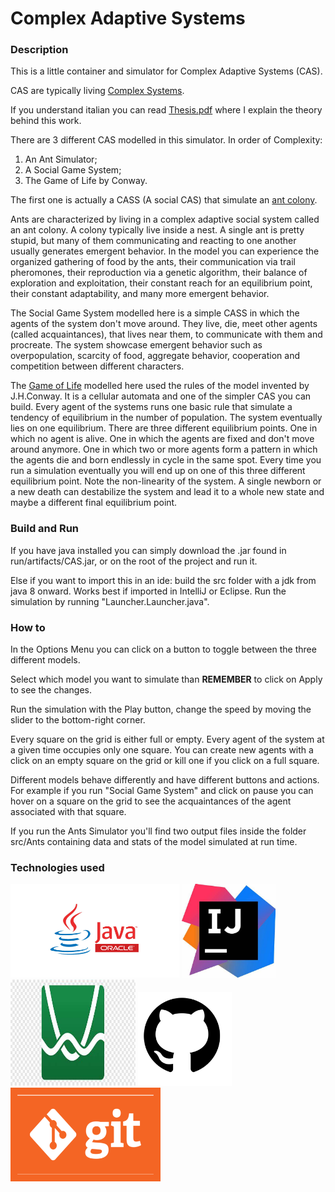 # Complex Adaptive Systems
### Description
This is a little container and simulator for Complex Adaptive Systems (CAS).

CAS are typically living [Complex Systems](https://en.wikipedia.org/wiki/Complex_system#:~:text=Complex%20systems%20are%20systems%20whose%20behavior%20is%20intrinsically,or%20between%20a%20given%20system%20and%20its%20environment.).

If you understand italian you can read [Thesis.pdf](https://github.com/PieMH/Complex-Adaptive-Systems/blob/main/Thesis.pdf) where I explain the theory behind this work.

There are 3 different CAS modelled in this simulator. In order of Complexity:
<ol> 
    <li> An Ant Simulator;
    <li> A Social Game System;
    <li> The Game of Life by Conway.
</ol>

The first one is actually a CASS (A social CAS) that simulate an [ant colony](https://en.wikipedia.org/wiki/Ant).

Ants are characterized by living in a complex adaptive social system called an ant colony. A colony typically live inside a nest. A single ant is pretty stupid, but many of them communicating and reacting to one another usually generates emergent behavior.
In the model you can experience the organized gathering of food by the ants, their communication via trail pheromones, their reproduction via a genetic algorithm, their balance of exploration and exploitation, their constant reach for an equilibrium point, their constant adaptability, and many more emergent behavior.

The Social Game System modelled here is a simple CASS in which the agents of the system don't move around. They live, die, meet other agents (called acquaintances), that lives near them, to communicate with them and procreate.
The system showcase emergent behavior such as overpopulation, scarcity of food, aggregate behavior, cooperation and competition between different characters.

The [Game of Life](https://en.wikipedia.org/wiki/Conway%27s_Game_of_Life) modelled here used the rules of the model invented by J.H.Conway. It is a cellular automata and one of the simpler CAS you can build. Every agent of the systems runs one basic rule that simulate a tendency of equilibrium in the number of population.
The system eventually lies on one equilibrium. There are three different equilibrium points. One in which no agent is alive. One in which the agents are fixed and don't move around anymore. One in which two or more agents form a pattern in which the agents die and born endlessly in cycle in the same spot. Every time you run a simulation eventually you will end up on one of this three different equilibrium point.
Note the non-linearity of the system. A single newborn or a new death can destabilize the system and lead it to a whole new state and maybe a different final equilibrium point.


### Build and Run
If you have java installed you can simply download the .jar found in run/artifacts/CAS.jar, or on the root of the project and run it.

Else if you want to import this in an ide:
build the src folder with a jdk from java 8 onward. Works best if imported in IntelliJ or Eclipse. Run the simulation by running "Launcher.Launcher.java".


### How to

In the Options Menu you can click on a button to toggle between the three different models.

Select which model you want to simulate than <b>REMEMBER</b> to click on Apply to see the changes.

Run the simulation with the Play button, change the speed by moving the slider to the bottom-right corner.

Every square on the grid is either full or empty. Every agent of the system at a given time occupies only one square. 
You can create new agents with a click on an empty square on the grid or kill one if you click on a full square.

Different models behave differently and have different buttons and actions. For example if you run "Social Game System" and click on pause you can hover on a square on the grid to see the acquaintances of the agent associated with that square.

If you run the Ants Simulator you'll find two output files inside the folder src/Ants containing data and stats of the model simulated at run time.

### Technologies used

<img title="Java" alt="Java" src="https://github.com/PieMH/Complex-Adaptive-Systems/blob/main/images/java.jpg" width="270" height="150">

<img title="IntelliJ" alt="IntelliJ" src="https://github.com/PieMH/Complex-Adaptive-Systems/blob/main/images/IntelliJ.jpg" width="150" height="150">

<img title="Desmos" alt="Desmos" src="https://github.com/PieMH/Complex-Adaptive-Systems/blob/main/images/desmos.png" width="200" height="170">

<img title="GitHub" alt="GitHub" src="https://github.com/PieMH/Complex-Adaptive-Systems/blob/main/images/github.png" width="150" height="150">

<img title="git" alt="git" src="https://github.com/PieMH/Complex-Adaptive-Systems/blob/main/images/git.png" width="240" height="150">

